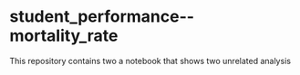 #  student_performance--mortality_rate
 This repository contains two a notebook that shows two unrelated analysis
